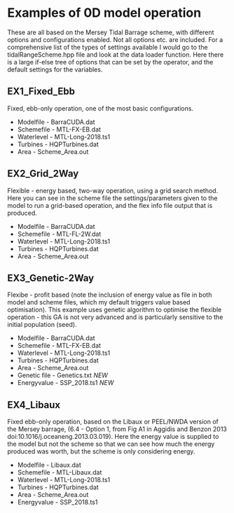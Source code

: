 # Examples of 0D model operation
These are all based on the Mersey Tidal Barrage scheme, with different options and configurations enabled.
Not all options etc. are included. For a comprehensive list of the types of settings available I would go to the tidalRangeScheme.hpp file and look at the data loader function. Here there is a large if-else tree of options that can be set by the operator, and the default settings for the variables.

## EX1_Fixed_Ebb
Fixed, ebb-only operation, one of the most basic configurations.
  -  Modelfile - BarraCUDA.dat
  -  Schemefile - MTL-FX-EB.dat
  -  Waterlevel - MTL-Long-2018.ts1
  -  Turbines - HQPTurbines.dat
  -  Area - Scheme_Area.out

## EX2_Grid_2Way
Flexible - energy based, two-way operation, using a grid search method. Here you can see in the scheme file the settings/parameters given to the model to run a grid-based operation, and the flex info file output that is produced.
  -  Modelfile - BarraCUDA.dat
  -  Schemefile - MTL-FL-2W.dat
  -  Waterlevel - MTL-Long-2018.ts1
  -  Turbines - HQPTurbines.dat
  -  Area - Scheme_Area.out

## EX3_Genetic-2Way
Flexibe - profit based (note the inclusion of energy value as file in both model and scheme files, which my default triggers value based optimisation). This example uses genetic algorithm to optimise the flexible operation - this GA is not very advanced and is particularly sensitive to the initial population (seed).
  -  Modelfile - BarraCUDA.dat
  -  Schemefile - MTL-FX-EB.dat
  -  Waterlevel - MTL-Long-2018.ts1
  -  Turbines - HQPTurbines.dat
  -  Area - Scheme_Area.out
  -  Genetic file - Genetics.txt *NEW*
  -  Energyvalue - SSP_2018.ts1 *NEW*

## EX4_Libaux
Fixed ebb-only operation, based on the Libaux or PEEL/NWDA version of the Mersey barrage, (6.4 - Option 1, from Fig A1 in Aggidis and Benzon 2013 doi:10.1016/j.oceaneng.2013.03.019). Here the energy value is supplied to the model but not the scheme so that we can see how much the energy produced was worth, but the scheme is only considering energy.
  -  Modelfile - Libaux.dat
  -  Schemefile - MTL-Libaux.dat
  -  Waterlevel - MTL-Long-2018.ts1
  -  Turbines - HQPTurbines.dat
  -  Area - Scheme_Area.out
  -  Energyvalue - SSP_2018.ts1
